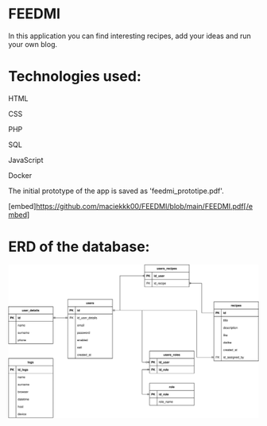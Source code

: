 # FEEDMI
In this application you can find interesting recipes, add your ideas and run your own blog.

# Technologies used:

HTML

CSS

PHP

SQL

JavaScript

Docker

The initial prototype of the app is saved as 'feedmi_prototipe.pdf'.

[embed]https://github.com/maciekkk00/FEEDMI/blob/main/FEEDMI.pdf[/embed]

# ERD of the database:

![ERD schema](ERD.svg)
